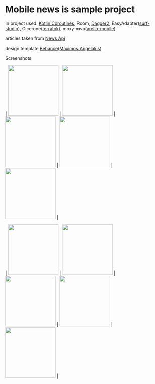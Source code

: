 # Mobile news is sample project

In project used: [Kotlin Coroutines](https://github.com/Kotlin/kotlinx.coroutines), Room, [Dagger2](https://github.com/google/dagger), EasyAdapter([surf-studio](https://github.com/surfstudio/EasyAdapter)), Cicerone([terratok](https://github.com/terrakok/Cicerone)), moxy-mvp([arello-mobile](https://github.com/Arello-Mobile/Moxy))

articles taken from [News Api](https://newsapi.org/)

design template [Behance](https://www.behance.net/gallery/79280905/iOS-13-phoneOS/modules/468204389)([Maximos Angelakis](https://www.behance.net/angelakismax))


Screenshots

| <img src="https://user-images.githubusercontent.com/11418702/169682589-317a4361-d491-419c-bc8b-d5ac5db516d9.png" width="160"> 
| <img src="https://user-images.githubusercontent.com/11418702/169682591-3e9093cc-2151-4ffc-901f-30b691293f98.png" width="160"> 
| <img src="https://user-images.githubusercontent.com/11418702/169682593-15a7f1a0-36af-4011-b51d-b186d179ec28.png" width="160"> 
| <img src="https://user-images.githubusercontent.com/11418702/169682581-37352950-2ee4-47d4-841a-29ebbe0028da.png" width="160"> 
| <img src="https://user-images.githubusercontent.com/11418702/173206715-483fb11d-518d-440e-8812-079e071a66ef.png" width="160"> 
|


| <img src="https://user-images.githubusercontent.com/11418702/169682596-c245907c-452d-496c-b2a4-6d01f71ef2c3.png" width="160"> 
| <img src="https://user-images.githubusercontent.com/11418702/169682598-350e2ba3-e882-4540-8d89-73754f3bea5f.png" width="160"> 
| <img src="https://user-images.githubusercontent.com/11418702/169682594-120e2318-ba1c-4c21-a5a2-0adc6359774e.png" width="160"> 
| <img src="https://user-images.githubusercontent.com/11418702/169682595-14b99744-852d-4be9-bf91-0e6c5094d0c5.png" width="160"> 
| <img src="https://user-images.githubusercontent.com/11418702/173206735-ce2124fe-41ce-4b1b-976d-0609d268eec9.png" width="160"> 
|
